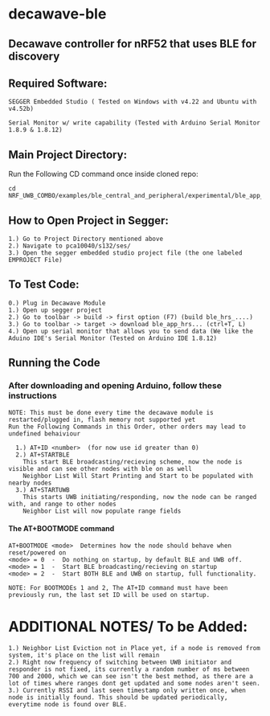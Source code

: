 # decawave-ble
## Decawave controller for nRF52 that uses BLE for discovery

##  Required Software:
  
    SEGGER Embedded Studio ( Tested on Windows with v4.22 and Ubuntu with v4.52b)
  
    Serial Monitor w/ write capability (Tested with Arduino Serial Monitor 1.8.9 & 1.8.12)

## Main Project Directory:

  Run the Following CD command once inside cloned repo:
 
    cd NRF_UWB_COMBO/examples/ble_central_and_peripheral/experimental/ble_app_hrs_rscs_relay/

## How to Open Project in Segger:

    1.) Go to Project Directory mentioned above
    2.) Navigate to pca10040/s132/ses/
    3.) Open the segger embedded studio project file (the one labeled EMPROJECT File)

## To Test Code:
    0.) Plug in Decawave Module
    1.) Open up segger project
    2.) Go to toolbar -> build -> first option (F7) (build ble_hrs_....)
    3.) Go to toolbar -> target -> download ble_app_hrs... (ctrl+T, L)
    4.) Open up serial monitor that allows you to send data (We like the Aduino IDE's Serial Monitor (Tested on Arduino IDE 1.8.12)
  
## Running the Code

###  After downloading and opening Arduino, follow these instructions
  
    NOTE: This must be done every time the decawave module is restarted/plugged in, flash memory not supported yet
    Run the Following Commands in this Order, other orders may lead to undefined behaiviour
  
      1.) AT+ID <number>  (for now use id greater than 0)
      2.) AT+STARTBLE
        This start BLE broadcasting/recieving scheme, now the node is visible and can see other nodes with ble on as well
        Neighbor List Will Start Printing and Start to be populated with nearby nodes
      3.) AT+STARTUWB
        This starts UWB initiating/responding, now the node can be ranged with, and range to other nodes
        Neighbor List will now populate range fields
       
       
#### The AT+BOOTMODE command
    
    AT+BOOTMODE <mode>  Determines how the node should behave when reset/powered on
    <mode> = 0  -  Do nothing on startup, by default BLE and UWB off.
    <mode> = 1  -  Start BLE broadcasting/recieving on startup
    <mode> = 2  -  Start BOTH BLE and UWB on startup, full functionality.
    
    NOTE: For BOOTMODEs 1 and 2, The AT+ID command must have been previously run, the last set ID will be used on startup. 


  
# ADDITIONAL NOTES/ To be Added: 
  
    1.) Neighbor List Eviction not in Place yet, if a node is removed from system, it's place on the list will remain
    2.) Right now frequency of switching between UWB initiator and responder is not fixed, its currently a random number of ms between 700 and 2000, which we can see isn't the best method, as there are a lot of times where ranges dont get updated and some nodes aren't seen. 
    3.) Currently RSSI and last seen timestamp only written once, when node is initially found. This should be updated periodically, everytime node is found over BLE.
    
  
  

